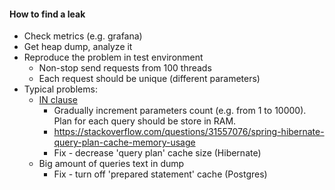 #### How to find a leak
* Check metrics (e.g. grafana)
* Get heap dump, analyze it
* Reproduce the problem in test environment
    * Non-stop send requests from 100 threads
    * Each request should be unique (different parameters)
* Typical problems:
    * [IN clause](https://stackoverflow.com/questions/31557076/spring-hibernate-query-plan-cache-memory-usage)
        * Gradually increment parameters count (e.g. from 1 to 10000). Plan for each query should be store in RAM.
        * https://stackoverflow.com/questions/31557076/spring-hibernate-query-plan-cache-memory-usage
        * Fix - decrease 'query plan' cache size (Hibernate)
    * Big amount of queries text in dump
        * Fix - turn off 'prepared statement' cache (Postgres)

